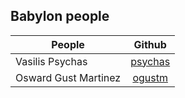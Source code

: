 ## Babylon people

| People        | Github        |
| ------------- |:-------------:| 
| Vasilis Psychas | [psychas](https://github.com/psychas/)
| Osward Gust Martinez | [ogustm](https://github.com/ogustm/)
